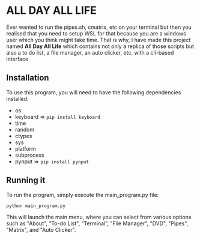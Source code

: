 # ALL DAY ALL LIFE
Ever wanted to run the pipes.sh, cmatrix, etc on your terminal but then you realised that you need to setup WSL for that because you are a windows user which you think might take time. That is why, I have made this project named **All Day All Life** which contains not only a replica of those scripts but also a to do list, a file manager, an auto clicker, etc. with a cli-based interface

## Installation
To use this program, you will need to have the following dependencies installed:

- os
- keyboard    => ```pip install keyboard```
- time
- random
- ctypes
- sys
- platform
- subprocess
- pynput      => ```pip install pynput```

## Running it
To run the program, simply execute the main_program.py file:

```python main_program.py```

This will launch the main menu, where you can select from various options such as "About", "To-do List", "Terminal", "File Manager", "DVD", "Pipes", "Matrix", and "Auto Clicker".
